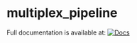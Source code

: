 # multiplex_pipeline

Full documentation is available at:  [![Docs](https://img.shields.io/badge/docs-online-blue)](https://stallaertlab.github.io/multiplex_pipeline/)
